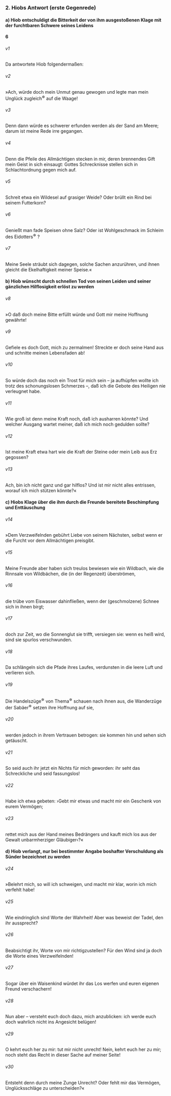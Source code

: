 ### 2. Hiobs Antwort (erste Gegenrede)

#### a) Hiob entschuldigt die Bitterkeit der von ihm ausgestoßenen Klage mit der furchtbaren Schwere seines Leidens

__6__

###### v1
Da antwortete Hiob folgendermaßen:


###### v2
»Ach, würde doch mein Unmut genau gewogen und legte man mein Unglück zugleich<sup title="= dagegen">&#x2732;</sup>
 auf die Waage!

###### v3
Denn dann würde es schwerer erfunden werden als der Sand am Meere; darum ist meine Rede irre gegangen.

###### v4
Denn die Pfeile des Allmächtigen stecken in mir, deren brennendes Gift mein Geist in sich einsaugt: Gottes Schrecknisse stellen sich in Schlachtordnung gegen mich auf.

###### v5
Schreit etwa ein Wildesel auf grasiger Weide? Oder brüllt ein Rind bei seinem Futterkorn?

###### v6
Genießt man fade Speisen ohne Salz? Oder ist Wohlgeschmack im Schleim des Eidotters<sup title="= im Eiweiß">&#x2732;</sup>
?

###### v7
Meine Seele sträubt sich dagegen, solche Sachen anzurühren, und ihnen gleicht die Ekelhaftigkeit meiner Speise.«

#### b) Hiob wünscht durch schnellen Tod von seinen Leiden und seiner gänzlichen Hilflosigkeit erlöst zu werden


###### v8
»O daß doch meine Bitte erfüllt würde und Gott mir meine Hoffnung gewährte!

###### v9
Gefiele es doch Gott, mich zu zermalmen! Streckte er doch seine Hand aus und schnitte meinen Lebensfaden ab!

###### v10
So würde doch das noch ein Trost für mich sein – ja aufhüpfen wollte ich trotz des schonungslosen Schmerzes –, daß ich die Gebote des Heiligen nie verleugnet habe.

###### v11
Wie groß ist denn meine Kraft noch, daß ich ausharren könnte? Und welcher Ausgang wartet meiner, daß ich mich noch gedulden sollte?

###### v12
Ist meine Kraft etwa hart wie die Kraft der Steine oder mein Leib aus Erz gegossen?

###### v13
Ach, bin ich nicht ganz und gar hilflos? Und ist mir nicht alles entrissen, worauf ich mich stützen könnte?«

#### c) Hiobs Klage über die ihm durch die Freunde bereitete Beschimpfung und Enttäuschung


###### v14
»Dem Verzweifelnden gebührt Liebe von seinem Nächsten, selbst wenn er die Furcht vor dem Allmächtigen preisgibt.

###### v15
Meine Freunde aber haben sich treulos bewiesen wie ein Wildbach, wie die Rinnsale von Wildbächen, die (in der Regenzeit) überströmen,

###### v16
die trübe vom Eiswasser dahinfließen, wenn der (geschmolzene) Schnee sich in ihnen birgt;

###### v17
doch zur Zeit, wo die Sonnenglut sie trifft, versiegen sie: wenn es heiß wird, sind sie spurlos verschwunden.

###### v18
Da schlängeln sich die Pfade ihres Laufes, verdunsten in die leere Luft und verlieren sich.

###### v19
Die Handelszüge<sup title="= Karawanen">&#x2732;</sup>
 von Thema<sup title="Jes 21,14">&#x2732;</sup>
 schauen nach ihnen aus, die Wanderzüge der Sabäer<sup title="1,15">&#x2732;</sup>
 setzen ihre Hoffnung auf sie,

###### v20
werden jedoch in ihrem Vertrauen betrogen: sie kommen hin und sehen sich getäuscht.

###### v21
So seid auch ihr jetzt ein Nichts für mich geworden: ihr seht das Schreckliche und seid fassungslos!

###### v22
Habe ich etwa gebeten: ›Gebt mir etwas und macht mir ein Geschenk von eurem Vermögen;

###### v23
rettet mich aus der Hand meines Bedrängers und kauft mich los aus der Gewalt unbarmherziger Gläubiger‹?«

#### d) Hiob verlangt, nur bei bestimmter Angabe boshafter Verschuldung als Sünder bezeichnet zu werden


###### v24
»Belehrt mich, so will ich schweigen, und macht mir klar, worin ich mich verfehlt habe!

###### v25
Wie eindringlich sind Worte der Wahrheit! Aber was beweist der Tadel, den ihr aussprecht?

###### v26
Beabsichtigt ihr, Worte von mir richtigzustellen? Für den Wind sind ja doch die Worte eines Verzweifelnden!

###### v27
Sogar über ein Waisenkind würdet ihr das Los werfen und euren eigenen Freund verschachern!

###### v28
Nun aber – versteht euch doch dazu, mich anzublicken: ich werde euch doch wahrlich nicht ins Angesicht belügen!

###### v29
O kehrt euch her zu mir: tut mir nicht unrecht! Nein, kehrt euch her zu mir; noch steht das Recht in dieser Sache auf meiner Seite!

###### v30
Entsteht denn durch meine Zunge Unrecht? Oder fehlt mir das Vermögen, Unglücksschläge zu unterscheiden?«